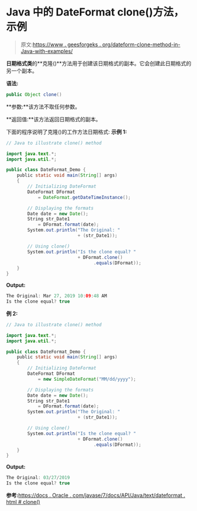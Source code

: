 # Java 中的 DateFormat clone()方法，示例

> 原文:[https://www . geesforgeks . org/dateform-clone-method-in-Java-with-examples/](https://www.geeksforgeeks.org/dateformat-clone-method-in-java-with-examples/)

**日期格式类**的**克隆()**方法用于创建该日期格式的副本。它会创建此日期格式的另一个副本。

**语法:**

```java
public Object clone()
```

**参数:**该方法不取任何参数。

**返回值:**该方法返回日期格式的副本。

下面的程序说明了克隆()的工作方法日期格式:
**示例 1:**

```java
// Java to illustrate clone() method

import java.text.*;
import java.util.*;

public class DateFormat_Demo {
    public static void main(String[] args)
    {
        // Initializing DateFormat
        DateFormat DFormat
            = DateFormat.getDateTimeInstance();

        // Displaying the formats
        Date date = new Date();
        String str_Date1
            = DFormat.format(date);
        System.out.println("The Original: "
                           + (str_Date1));

        // Using clone()
        System.out.println("Is the clone equal? "
                           + DFormat.clone()
                                 .equals(DFormat));
    }
}
```

**Output:**

```java
The Original: Mar 27, 2019 10:09:48 AM
Is the clone equal? true

```

**例 2:**

```java
// Java to illustrate clone() method

import java.text.*;
import java.util.*;

public class DateFormat_Demo {
    public static void main(String[] args)
    {
        // Initializing DateFormat
        DateFormat DFormat
            = new SimpleDateFormat("MM/dd/yyyy");

        // Displaying the formats
        Date date = new Date();
        String str_Date1
            = DFormat.format(date);
        System.out.println("The Original: "
                           + (str_Date1));

        // Using clone()
        System.out.println("Is the clone equal? "
                           + DFormat.clone()
                                 .equals(DFormat));
    }
}
```

**Output:**

```java
The Original: 03/27/2019
Is the clone equal? true

```

**参考:**[https://docs . Oracle . com/javase/7/docs/API/Java/text/dateformat . html # clone()](https://docs.oracle.com/javase/7/docs/api/java/text/DateFormat.html#clone())